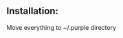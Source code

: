 Installation:
--------------------------------------------------


Move everything to ~/.purple directory
